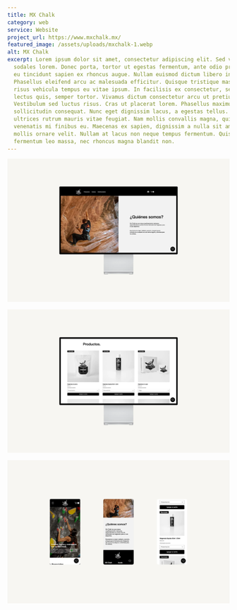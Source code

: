```yaml
---
title: MX Chalk
category: web
service: Website
project_url: https://www.mxchalk.mx/
featured_image: /assets/uploads/mxchalk-1.webp
alt: MX Chalk
excerpt: Lorem ipsum dolor sit amet, consectetur adipiscing elit. Sed vel
  sodales lorem. Donec porta, tortor ut egestas fermentum, ante odio pretium ex,
  eu tincidunt sapien ex rhoncus augue. Nullam euismod dictum libero in iaculis.
  Phasellus eleifend arcu ac malesuada efficitur. Quisque tristique massa a
  risus vehicula tempus eu vitae ipsum. In facilisis ex consectetur, semper
  lectus quis, semper tortor. Vivamus dictum consectetur arcu ut pretium.
  Vestibulum sed luctus risus. Cras ut placerat lorem. Phasellus maximus
  sollicitudin consequat. Nunc eget dignissim lacus, a egestas tellus. Ut
  ultrices rutrum mauris vitae feugiat. Nam mollis convallis magna, quis
  venenatis mi finibus eu. Maecenas ex sapien, dignissim a nulla sit amet,
  mollis ornare velit. Nullam at lacus non neque tempus fermentum. Quisque
  fermentum leo massa, nec rhoncus magna blandit non.
---
```

![MX Chalk](/assets/uploads/mxchalk-2.webp "MX Chalk About")

![MX Chalk](/assets/uploads/mxchalk-3.webp "MX Chalk Products")

![MX Chalk](/assets/uploads/mxchalk-mobile.webp "MX Chalk Mobile")
